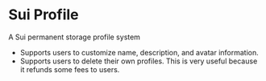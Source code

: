# Sui Profile

A Sui permanent storage profile system
- Supports users to customize name, description, and avatar information.
- Supports users to delete their own profiles. This is very useful because it refunds some fees to users. 